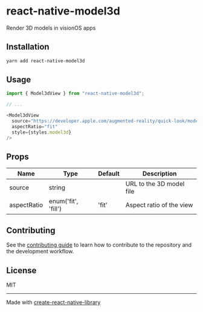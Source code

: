 # react-native-model3d

Render 3D models in visionOS apps

## Installation

```sh
yarn add react-native-model3d
```

## Usage

```js
import { Model3dView } from "react-native-model3d";

// ...

<Model3dView
  source="https://developer.apple.com/augmented-reality/quick-look/models/stratocaster/fender_stratocaster.usdz"
  aspectRatio="fit"
  style={styles.model3d}
/>
```

## Props

| Name   | Type   | Default | Description |
| ------ | ------ | ------- | ----------- |
| source | string |         | URL to the 3D model file |
| aspectRatio | enum('fit', 'fill') | 'fit' | Aspect ratio of the view |


## Contributing

See the [contributing guide](CONTRIBUTING.md) to learn how to contribute to the repository and the development workflow.

## License

MIT

---

Made with [create-react-native-library](https://github.com/callstack/react-native-builder-bob)

